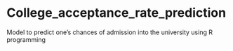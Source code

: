 # College_acceptance_rate_prediction
Model to predict one’s chances of admission into the university using R programming
